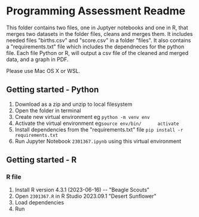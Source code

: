 # Programming Assessment Readme
This folder contains two files, one in Juptyer notebooks and one in R, that merges two datasets in the folder files, cleans and merges them.
It includes needed files "births.csv" and "score.csv" in a folder "files".
It also contains a "requirements.txt" file which includes the dependneces for the python file.
Each file Python or R, will output a csv file of the cleaned and merged data, and a graph in PDF.

Please use Mac OS X or WSL.

## Getting started - Python

1. Download as a zip and unzip to local filesystem
2. Open the folder in terminal
3. Create new virtual environment eg `python -m venv env`
4. Activate the virtual environment eg`source env/bin/      activate`
5. Install dependencies from the "requirements.txt" file `pip install -r requirements.txt`
6. Run Jupyter Notebook `2301367.ipynb` using this virtual environment

## Getting started - R

### R file

1. Install R version 4.3.1 (2023-06-16) -- "Beagle Scouts"
2. Open `2301367.R` in R Studio 2023.09.1 "Desert Sunflower"
3. Load dependencies
4. Run
